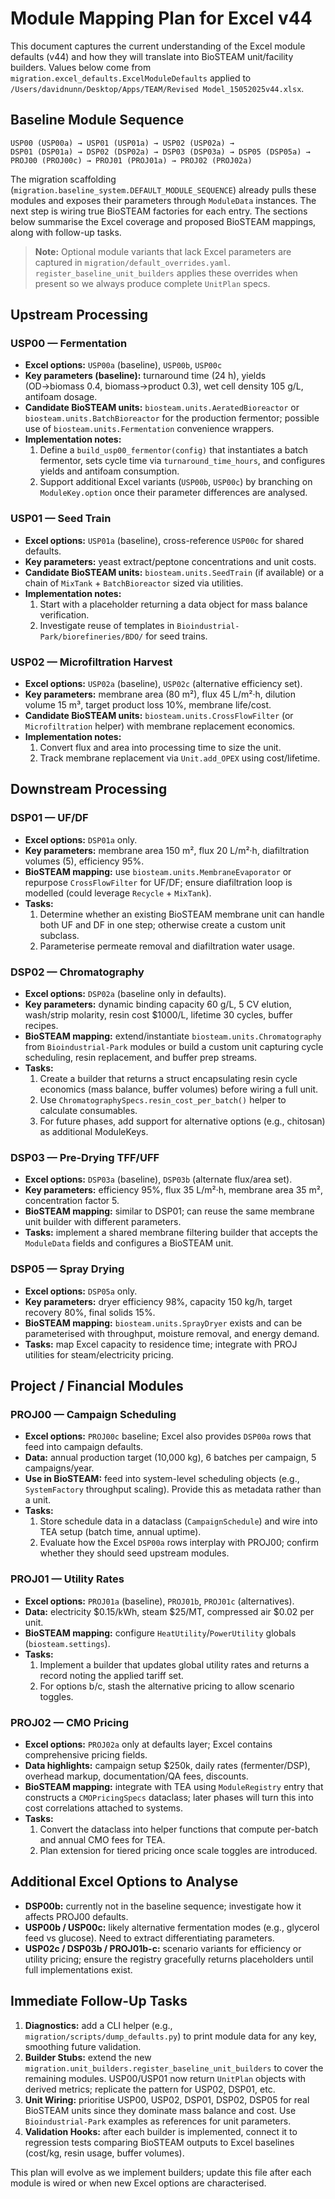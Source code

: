 # Module Mapping Plan for Excel v44

This document captures the current understanding of the Excel module defaults (v44) and how they will translate into BioSTEAM unit/facility builders. Values below come from `migration.excel_defaults.ExcelModuleDefaults` applied to `/Users/davidnunn/Desktop/Apps/TEAM/Revised Model_15052025v44.xlsx`.

## Baseline Module Sequence

```
USP00 (USP00a) → USP01 (USP01a) → USP02 (USP02a) →
DSP01 (DSP01a) → DSP02 (DSP02a) → DSP03 (DSP03a) → DSP05 (DSP05a) →
PROJ00 (PROJ00c) → PROJ01 (PROJ01a) → PROJ02 (PROJ02a)
```

The migration scaffolding (`migration.baseline_system.DEFAULT_MODULE_SEQUENCE`) already pulls these modules and exposes their parameters through `ModuleData` instances. The next step is wiring true BioSTEAM factories for each entry. The sections below summarise the Excel coverage and proposed BioSTEAM mappings, along with follow-up tasks.

> **Note:** Optional module variants that lack Excel parameters are captured in
> `migration/default_overrides.yaml`. `register_baseline_unit_builders` applies
> these overrides when present so we always produce complete `UnitPlan` specs.

## Upstream Processing

### USP00 — Fermentation
- **Excel options:** `USP00a` (baseline), `USP00b`, `USP00c`
- **Key parameters (baseline):** turnaround time (24 h), yields (OD→biomass 0.4, biomass→product 0.3), wet cell density 105 g/L, antifoam dosage.
- **Candidate BioSTEAM units:** `biosteam.units.AeratedBioreactor` or `biosteam.units.BatchBioreactor` for the production fermentor; possible use of `biosteam.units.Fermentation` convenience wrappers.
- **Implementation notes:**
  1. Define a `build_usp00_fermentor(config)` that instantiates a batch fermentor, sets cycle time via `turnaround_time_hours`, and configures yields and antifoam consumption.
  2. Support additional Excel variants (`USP00b`, `USP00c`) by branching on `ModuleKey.option` once their parameter differences are analysed.

### USP01 — Seed Train
- **Excel options:** `USP01a` (baseline), cross-reference `USP00c` for shared defaults.
- **Key parameters:** yeast extract/peptone concentrations and unit costs.
- **Candidate BioSTEAM units:** `biosteam.units.SeedTrain` (if available) or a chain of `MixTank` + `BatchBioreactor` sized via utilities.
- **Implementation notes:**
  1. Start with a placeholder returning a data object for mass balance verification.
  2. Investigate reuse of templates in `Bioindustrial-Park/biorefineries/BDO/` for seed trains.

### USP02 — Microfiltration Harvest
- **Excel options:** `USP02a` (baseline), `USP02c` (alternative efficiency set).
- **Key parameters:** membrane area (80 m²), flux 45 L/m²·h, dilution volume 15 m³, target product loss 10%, membrane life/cost.
- **Candidate BioSTEAM units:** `biosteam.units.CrossFlowFilter` (or `Microfiltration` helper) with membrane replacement economics.
- **Implementation notes:**
  1. Convert flux and area into processing time to size the unit.
  2. Track membrane replacement via `Unit.add_OPEX` using cost/lifetime.

## Downstream Processing

### DSP01 — UF/DF
- **Excel options:** `DSP01a` only.
- **Key parameters:** membrane area 150 m², flux 20 L/m²·h, diafiltration volumes (5), efficiency 95%.
- **BioSTEAM mapping:** use `biosteam.units.MembraneEvaporator` or repurpose `CrossFlowFilter` for UF/DF; ensure diafiltration loop is modelled (could leverage `Recycle` + `MixTank`).
- **Tasks:**
  1. Determine whether an existing BioSTEAM membrane unit can handle both UF and DF in one step; otherwise create a custom unit subclass.
  2. Parameterise permeate removal and diafiltration water usage.

### DSP02 — Chromatography
- **Excel options:** `DSP02a` (baseline only in defaults).
- **Key parameters:** dynamic binding capacity 60 g/L, 5 CV elution, wash/strip molarity, resin cost $1000/L, lifetime 30 cycles, buffer recipes.
- **BioSTEAM mapping:** extend/instantiate `biosteam.units.Chromatography` from `Bioindustrial-Park` modules or build a custom unit capturing cycle scheduling, resin replacement, and buffer prep streams.
- **Tasks:**
  1. Create a builder that returns a struct encapsulating resin cycle economics (mass balance, buffer volumes) before wiring a full unit.
  2. Use `ChromatographySpecs.resin_cost_per_batch()` helper to calculate consumables.
  3. For future phases, add support for alternative options (e.g., chitosan) as additional ModuleKeys.

### DSP03 — Pre-Drying TFF/UFF
- **Excel options:** `DSP03a` (baseline), `DSP03b` (alternate flux/area set).
- **Key parameters:** efficiency 95%, flux 35 L/m²·h, membrane area 35 m², concentration factor 5.
- **BioSTEAM mapping:** similar to DSP01; can reuse the same membrane unit builder with different parameters.
- **Tasks:** implement a shared membrane filtering builder that accepts the `ModuleData` fields and configures a BioSTEAM unit.

### DSP05 — Spray Drying
- **Excel options:** `DSP05a` only.
- **Key parameters:** dryer efficiency 98%, capacity 150 kg/h, target recovery 80%, final solids 15%.
- **BioSTEAM mapping:** `biosteam.units.SprayDryer` exists and can be parameterised with throughput, moisture removal, and energy demand.
- **Tasks:** map Excel capacity to residence time; integrate with PROJ utilities for steam/electricity pricing.

## Project / Financial Modules

### PROJ00 — Campaign Scheduling
- **Excel options:** `PROJ00c` baseline; Excel also provides `DSP00a` rows that feed into campaign defaults.
- **Data:** annual production target (10,000 kg), 6 batches per campaign, 5 campaigns/year.
- **Use in BioSTEAM:** feed into system-level scheduling objects (e.g., `SystemFactory` throughput scaling). Provide this as metadata rather than a unit.
- **Tasks:**
  1. Store schedule data in a dataclass (`CampaignSchedule`) and wire into TEA setup (batch time, annual uptime).
  2. Evaluate how the Excel `DSP00a` rows interplay with PROJ00; confirm whether they should seed upstream modules.

### PROJ01 — Utility Rates
- **Excel options:** `PROJ01a` (baseline), `PROJ01b`, `PROJ01c` (alternatives).
- **Data:** electricity $0.15/kWh, steam $25/MT, compressed air $0.02 per unit.
- **BioSTEAM mapping:** configure `HeatUtility`/`PowerUtility` globals (`biosteam.settings`).
- **Tasks:**
  1. Implement a builder that updates global utility rates and returns a record noting the applied tariff set.
  2. For options b/c, stash the alternative pricing to allow scenario toggles.

### PROJ02 — CMO Pricing
- **Excel options:** `PROJ02a` only at defaults layer; Excel contains comprehensive pricing fields.
- **Data highlights:** campaign setup $250k, daily rates (fermenter/DSP), overhead markup, documentation/QA fees, discounts.
- **BioSTEAM mapping:** integrate with TEA using `ModuleRegistry` entry that constructs a `CMOPricingSpecs` dataclass; later phases will turn this into cost correlations attached to systems.
- **Tasks:**
  1. Convert the dataclass into helper functions that compute per-batch and annual CMO fees for TEA.
  2. Plan extension for tiered pricing once scale toggles are introduced.

## Additional Excel Options to Analyse

- **DSP00b:** currently not in the baseline sequence; investigate how it affects PROJ00 defaults.
- **USP00b / USP00c:** likely alternative fermentation modes (e.g., glycerol feed vs glucose). Need to extract differentiating parameters.
- **USP02c / DSP03b / PROJ01b-c:** scenario variants for efficiency or utility pricing; ensure the registry gracefully returns placeholders until full implementations exist.

## Immediate Follow-Up Tasks

1. **Diagnostics:** add a CLI helper (e.g., `migration/scripts/dump_defaults.py`) to print module data for any key, smoothing future validation.
2. **Builder Stubs:** extend the new `migration.unit_builders.register_baseline_unit_builders` to cover the remaining modules. USP00/USP01 now return `UnitPlan` objects with derived metrics; replicate the pattern for USP02, DSP01, etc.
3. **Unit Wiring:** prioritise USP00, USP02, DSP01, DSP02, DSP05 for real BioSTEAM units since they dominate mass balance and cost. Use `Bioindustrial-Park` examples as references for unit parameters.
4. **Validation Hooks:** after each builder is implemented, connect it to regression tests comparing BioSTEAM outputs to Excel baselines (cost/kg, resin usage, buffer volumes).

This plan will evolve as we implement builders; update this file after each module is wired or when new Excel options are characterised.
